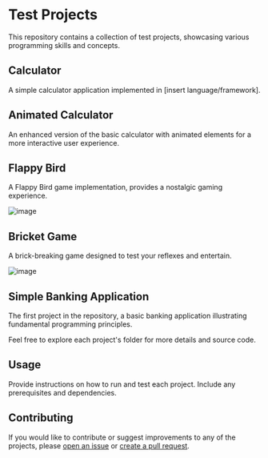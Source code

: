 # Test Projects

This repository contains a collection of test projects, showcasing various programming skills and concepts.

## Calculator

A simple calculator application implemented in [insert language/framework].

## Animated Calculator

An enhanced version of the basic calculator with animated elements for a more interactive user experience.

## Flappy Bird

A Flappy Bird game implementation, provides a nostalgic gaming experience.

![image](https://github.com/Chemist26/Test-projects/assets/105496440/a6e488e7-fa43-4d32-9c45-77fdadd192a3)

## Bricket Game

A brick-breaking game designed to test your reflexes and entertain.

![image](https://github.com/Chemist26/Test-projects/assets/105496440/6b413322-1ef7-4be4-b891-c956136bfff9)

## Simple Banking Application

The first project in the repository, a basic banking application illustrating fundamental programming principles.

Feel free to explore each project's folder for more details and source code.

## Usage

Provide instructions on how to run and test each project. Include any prerequisites and dependencies.

## Contributing

If you would like to contribute or suggest improvements to any of the projects, please [open an issue](link) or [create a pull request](link).
